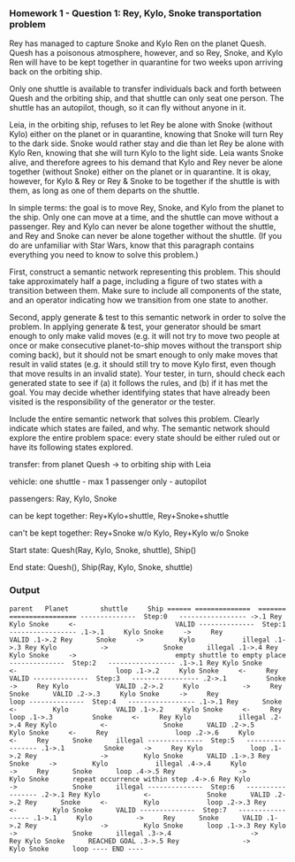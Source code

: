 ### Homework 1 - Question 1: Rey, Kylo, Snoke transportation problem

Rey has managed to capture Snoke and Kylo Ren on the planet Quesh. Quesh has a poisonous atmosphere, however, and so Rey, Snoke, and Kylo Ren will have to be kept together in quarantine for two weeks upon arriving back on the orbiting ship.

Only one shuttle is available to transfer individuals back and forth between Quesh and the orbiting ship, and that shuttle can only seat one person. The shuttle has an autopilot, though, so it can fly without anyone in it.

Leia, in the orbiting ship, refuses to let Rey be alone with Snoke (without Kylo) either on the planet or in quarantine, knowing that Snoke will turn Rey to the dark side. Snoke would rather stay and die than let Rey be alone with Kylo Ren, knowing that she will turn Kylo to the light side. Leia wants Snoke alive, and therefore agrees to his demand that Kylo and Rey never be alone together (without Snoke) either on the planet or in quarantine. It is okay, however, for Kylo & Rey or Rey & Snoke to be together if the shuttle is with them, as long as one of them departs on the shuttle.

In simple terms: the goal is to move Rey, Snoke, and Kylo from the planet to the ship. Only one can move at a time, and the shuttle can move without a passenger. Rey and Kylo can never be alone together without the shuttle, and Rey and Snoke can never be alone together without the shuttle. (If you do are unfamiliar with Star Wars, know that this paragraph contains everything you need to know to solve this problem.)

First, construct a semantic network representing this problem. This should take approximately half a page, including a figure of two states with a transition between them. Make sure to include all components of the state, and an operator indicating how we transition from one state to another.

Second, apply generate & test to this semantic network in order to solve the problem. In applying generate & test, your generator should be smart enough to only make valid moves (e.g. it will not try to move two people at once or make consecutive planet-to-ship moves without the transport ship coming back), but it should not be smart enough to only make moves that result in valid states (e.g. it should still try to move Kylo first, even though that move results in an invalid state). Your tester, in turn, should check each generated state to see if (a) it follows the rules, and (b) if it has met the goal. You may decide whether identifying states that have already been visited is the responsibility of the generator or the tester.

Include the entire semantic network that solves this problem. Clearly indicate which states are failed, and why. The semantic network should explore the entire problem space: every state should be either ruled out or have its following states explored.

transfer: from planet Quesh -> to orbiting ship with Leia

vehicle: one shuttle - max 1 passenger only - autopilot

passengers: Ray, Kylo, Snoke

can be kept together: Rey+Kylo+shuttle, Rey+Snoke+shuttle

can't be kept together: Rey+Snoke w/o Kylo, Rey+Kylo w/o Snoke

Start state: Quesh(Ray, Kylo, Snoke, shuttle), Ship()

End state: Quesh(), Ship(Ray, Kylo, Snoke, shuttle)

### Output
`parent   Planet        shuttle     Ship
====== ==============  =======  =================
       --------------  Step:0   -----------------
  ->.1 Rey Kylo Snoke     <-                         VALID
       --------------  Step:1   -----------------
.1->.1     Kylo Snoke     ->     Rey                 VALID
.1->.2 Rey      Snoke     ->         Kylo            illegal
.1->.3 Rey Kylo           ->              Snoke      illegal
.1->.4 Rey Kylo Snoke     ->                         empty shuttle to empty place
       --------------  Step:2   -----------------
.1->.1 Rey Kylo Snoke     <-                         loop
.1->.2     Kylo Snoke     <-     Rey                 VALID
       --------------  Step:3   -----------------
.2->.1          Snoke     ->     Rey Kylo            VALID
.2->.2     Kylo           ->     Rey      Snoke      VALID
.2->.3     Kylo Snoke     ->     Rey                 loop
       --------------  Step:4   -----------------
.1->.1 Rey      Snoke     <-         Kylo            VALID
.1->.2     Kylo Snoke     <-     Rey                 loop
.1->.3          Snoke     <-     Rey Kylo            illegal
.2->.4 Rey Kylo           <-              Snoke      VALID
.2->.5     Kylo Snoke     <-     Rey                 loop
.2->.6     Kylo           <-     Rey      Snoke      illegal
       --------------  Step:5   -----------------
.1->.1          Snoke     ->     Rey Kylo            loop
.1->.2 Rey                ->         Kylo Snoke      VALID
.1->.3 Rey      Snoke     ->         Kylo            illegal
.4->.4     Kylo           ->     Rey      Snoke      loop
.4->.5 Rey                ->         Kylo Snoke      repeat occurrence within step
.4->.6 Rey Kylo           ->              Snoke      illegal
       --------------  Step:6   -----------------
.2->.1 Rey Kylo           <-              Snoke      VALID
.2->.2 Rey      Snoke     <-         Kylo            loop
.2->.3 Rey                <-         Kylo Snoke      VALID
       --------------  Step:7   -----------------
.1->.1     Kylo           ->     Rey      Snoke      VALID
.1->.2 Rey                ->         Kylo Snoke      loop
.1->.3 Rey Kylo           ->              Snoke      illegal
.3->.4                    ->     Rey Kylo Snoke      REACHED GOAL
.3->.5 Rey                ->         Kylo Snoke      loop
                    ---- END ----`
